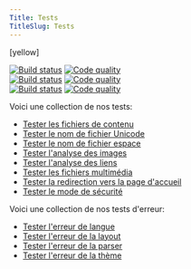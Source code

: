 ```yaml
---
Title: Tests
TitleSlug: Tests
---
```

[yellow]

[![Build status](https://travis-ci.org/datenstrom/yellow.svg?branch=master)](https://travis-ci.org/datenstrom/yellow) [![Code quality](https://img.shields.io/codacy/grade/f565b048bdff4b0e90391d3d93384b2f/master.svg)](https://app.codacy.com/project/markseu/yellow/dashboard)  
[![Build status](https://travis-ci.org/datenstrom/yellow-developers.svg?branch=master)](https://travis-ci.org/datenstrom/yellow-developers) [![Code quality](https://img.shields.io/codacy/grade/238ea263acd94e36a8dc105a9c0c80fa/master.svg)](https://app.codacy.com/project/markseu/yellow-developers/dashboard)  
[![Build status](https://travis-ci.org/datenstrom/yellow-extensions.svg?branch=master)](https://travis-ci.org/datenstrom/yellow-extensions) [![Code quality](https://img.shields.io/codacy/grade/38254c5c3b8247359d09e74267b70eaf/master.svg)](https://app.codacy.com/project/markseu/yellow-extensions/dashboard)  

Voici une collection de nos tests:

* [Tester les fichiers de contenu](content-files)
* [Tester le nom de fichier Unicode](file-name-unicode-åäö)
* [Tester le nom de fichier espace](file-name-whitespace)
* [Tester l'analyse des images](image-parsing)
* [Tester l'analyse des liens](link-parsing)
* [Tester les fichiers multimédia](media-files)
* [Tester la redirection vers la page d'accueil](redirect-to-home)
* [Tester le mode de sécurité](safe-mode)

Voici une collection de nos tests d'erreur:

* [Tester l'erreur de langue](page-language-error)
* [Tester l'erreur de la layout](page-layout-error)
* [Tester l'erreur de la parser](page-parser-error)
* [Tester l'erreur de la thème](page-theme-error)
